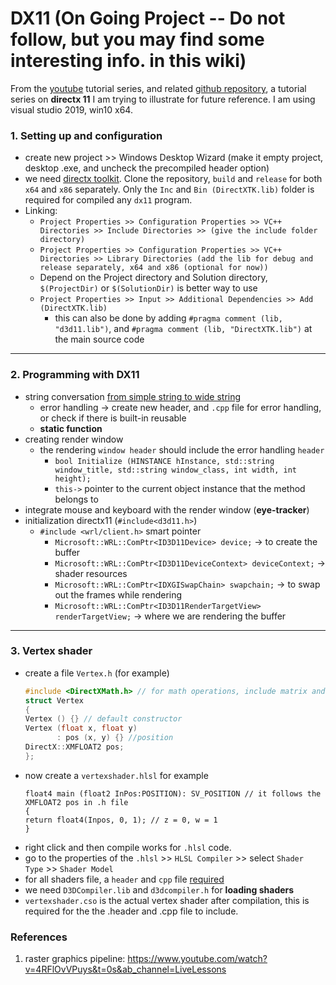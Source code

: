 # DX11 (On Going Project -- Do not follow, but you may find some interesting info. in this wiki)

From the [youtube]() tutorial series, and related [github repository](https://github.com/Pindrought/DirectX-11-Engine-VS2017/tree/Tutorial_1), a tutorial series on **directx 11** I am trying to illustrate for future reference. I am using visual studio 2019, win10 x64. 

### 1. Setting up and configuration
* create new project >> Windows Desktop Wizard (make it empty project, desktop .exe, and uncheck the precompiled header option)
* we need [directx toolkit](https://github.com/microsoft/DirectXTK). Clone the repository, `build` and `release` for both `x64` and `x86` separately. Only the `Inc` and `Bin (DirectXTK.lib)` folder is required for compiled any `dx11` program. 
* Linking: 
  * `Project Properties >> Configuration Properties >> VC++ Directories >> Include Directories >> (give the include folder directory)`  
  * `Project Properties >> Configuration Properties >> VC++ Directories >> Library Directories (add the lib for debug and release separately, x64 and x86 (optional for now))`
  * Depend on the Project directory and Solution directory, `$(ProjectDir)` or `$(SolutionDir)` is better way to use
  * `Project Properties >> Input >> Additional Dependencies >> Add (DirectXTK.lib)`
    * this can also be done by adding `#pragma comment (lib, "d3d11.lib")`, and `#pragma comment (lib, "DirectXTK.lib")` at the main source code

***  
### 2. Programming with DX11
* string conversation [from simple string to wide string](https://github.com/Pindrought/DirectX-11-Engine-VS2017/tree/Tutorial_2)
  * error handling -> create new header, and `.cpp` file for error handling, or check if there is built-in reusable 
  * **static function**
* creating render window 
   * the rendering `window header` should include the error handling `header` 
     * `bool Initialize (HINSTANCE hInstance, std::string window_title, std::string window_class, int width, int height);`
     * `this->` pointer to the current object instance that the method belongs to
* integrate mouse and keyboard with the render window (**eye-tracker**)
* initialization directx11 (`#include<d3d11.h>`)
  * `#include <wrl/client.h>` smart pointer 
    * `Microsoft::WRL::ComPtr<ID3D11Device> device;` -> to create the buffer
    * `Microsoft::WRL::ComPtr<ID3D11DeviceContext> deviceContext;` -> shader resources
    * `Microsoft::WRL::ComPtr<IDXGISwapChain> swapchain;` -> to swap out the frames while rendering 
    * `Microsoft::WRL::ComPtr<ID3D11RenderTargetView> renderTargetView;` -> where we are rendering the buffer 
***
### 3. Vertex shader
* create a file `Vertex.h` (for example)
   ```cpp
   #include <DirectXMath.h> // for math operations, include matrix and vector
   struct Vertex
   {
   Vertex () {} // default constructor
   Vertex (float x, float y)
          : pos (x, y) {} //position
   DirectX::XMFLOAT2 pos;
   };
   ```
* now create a `vertexshader.hlsl` for example 
  ```hlsl
  float4 main (float2 InPos:POSITION): SV_POSITION // it follows the XMFLOAT2 pos in .h file 
  {
  return float4(Inpos, 0, 1); // z = 0, w = 1
  }
  ```
* right click and then compile works for `.hlsl` code. 
* go to the properties of the `.hlsl` >> `HLSL Compiler` >> select `Shader Type` >> `Shader Model` 
* for all shaders file, a `header` and `cpp` file [required](https://www.youtube.com/watch?v=ma8KGpoSjWM&list=PLcacUGyBsOIBlGyQQWzp6D1Xn6ZENx9Y2&index=11&ab_channel=Jpres) 
* we need `D3DCompiler.lib` and `d3dcompiler.h` for **loading shaders**
* `vertexshader.cso` is the actual vertex shader after compilation, this is required for the the .header and .cpp file to include.  
    
    
### References
1. raster graphics pipeline: https://www.youtube.com/watch?v=4RFlOvVPuys&t=0s&ab_channel=LiveLessons
